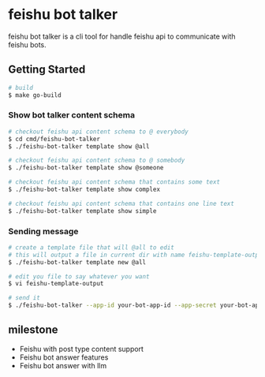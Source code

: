 # feishu bot talker

feishu bot talker is a cli tool for handle feishu api to communicate with feishu bots.

## Getting Started

```bash
# build
$ make go-build
```

### Show bot talker content schema

```bash
# checkout feishu api content schema to @ everybody
$ cd cmd/feishu-bot-talker
$ ./feishu-bot-talker template show @all

# checkout feishu api content schema to @ somebody
$ ./feishu-bot-talker template show @someone

# checkout feishu api content schema that contains some text
$ ./feishu-bot-talker template show complex

# checkout feishu api content schema that contains one line text
$ ./feishu-bot-talker template show simple
```

### Sending message

```bash
# create a template file that will @all to edit
# this will output a file in current dir with name feishu-template-output
$ ./feishu-bot-talker template new @all

# edit you file to say whatever you want
$ vi feishu-template-output

# send it
$ ./feishu-bot-talker --app-id your-bot-app-id --app-secret your-bot-app-secret --receive-id-type chat_id --receive-id-value your-chat-id --content-file feishu-template-output send
```

## milestone

* Feishu with post type content support
* Feishu bot answer features
* Feishu bot answer with llm